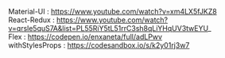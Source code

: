 Material-UI     : https://www.youtube.com/watch?v=xm4LX5fJKZ8 <br />
React-Redux     : https://www.youtube.com/watch?v=qrsle5quS7A&list=PL55RiY5tL51rrC3sh8qLiYHqUV3twEYU_ <br />
Flex            : https://codepen.io/enxaneta/full/adLPwv <br />
withStylesProps : https://codesandbox.io/s/k2y01rj3w7 <br />
